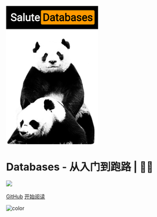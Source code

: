 <img src="https://raw.githubusercontent.com/goudemaoningsir/Salute_Databases/main/img/1.jpg" width = "250" alt="Salute_AI" align=center />

<h1><B>Databases - 从入门到跑路 | 🚴‍♂️ </B></h1>

<img src="https://img.shields.io/github/repo-size/goudemaoningsir/Salute_Databases.svg?label=Repo%20size&style=flat-square" height="20">
<img src="https://img.shields.io/badge/License-Apache%202.0-purple" data-origin="https://img.shields.io/badge/License-Apache%202.0-blue" alt="">


[GitHub](https://github.com/goudemaoningsir/Salute_Databases)
[开始阅读](/README.md)


<!-- 背景色 -->
![color](#fff)



